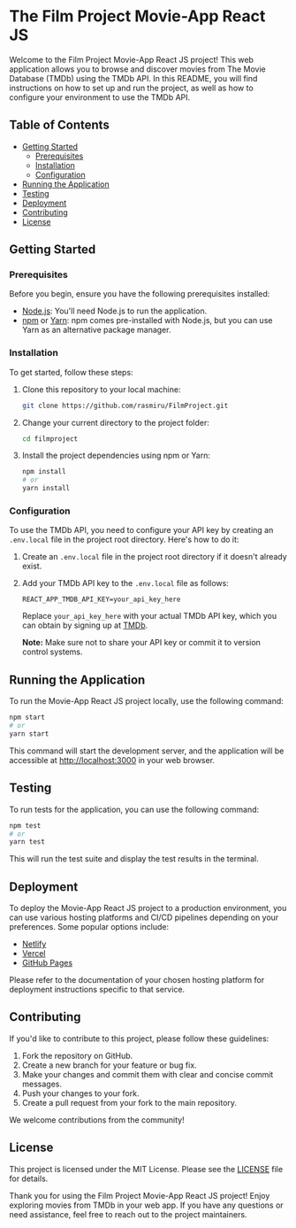 # The Film Project Movie-App React JS

Welcome to the Film Project Movie-App React JS project! This web application allows you to browse and discover movies from The Movie Database (TMDb) using the TMDb API. In this README, you will find instructions on how to set up and run the project, as well as how to configure your environment to use the TMDb API.

## Table of Contents

- [Getting Started](#getting-started)
  - [Prerequisites](#prerequisites)
  - [Installation](#installation)
  - [Configuration](#configuration)
- [Running the Application](#running-the-application)
- [Testing](#testing)
- [Deployment](#deployment)
- [Contributing](#contributing)
- [License](#license)

## Getting Started

### Prerequisites

Before you begin, ensure you have the following prerequisites installed:

- [Node.js](https://nodejs.org/): You'll need Node.js to run the application.
- [npm](https://www.npmjs.com/) or [Yarn](https://yarnpkg.com/): npm comes pre-installed with Node.js, but you can use Yarn as an alternative package manager.

### Installation

To get started, follow these steps:

1. Clone this repository to your local machine:

   ```bash
   git clone https://github.com/rasmiru/FilmProject.git
   ```

2. Change your current directory to the project folder:

   ```bash
   cd filmproject
   ```

3. Install the project dependencies using npm or Yarn:

   ```bash
   npm install
   # or
   yarn install
   ```

### Configuration

To use the TMDb API, you need to configure your API key by creating an `.env.local` file in the project root directory. Here's how to do it:

1. Create an `.env.local` file in the project root directory if it doesn't already exist.

2. Add your TMDb API key to the `.env.local` file as follows:

   ```env
   REACT_APP_TMDB_API_KEY=your_api_key_here
   ```

   Replace `your_api_key_here` with your actual TMDb API key, which you can obtain by signing up at [TMDb](https://www.themoviedb.org/documentation/api).

   **Note:** Make sure not to share your API key or commit it to version control systems.

## Running the Application

To run the Movie-App React JS project locally, use the following command:

```bash
npm start
# or
yarn start
```

This command will start the development server, and the application will be accessible at [http://localhost:3000](http://localhost:3000) in your web browser.

## Testing

To run tests for the application, you can use the following command:

```bash
npm test
# or
yarn test
```

This will run the test suite and display the test results in the terminal.

## Deployment

To deploy the Movie-App React JS project to a production environment, you can use various hosting platforms and CI/CD pipelines depending on your preferences. Some popular options include:

- [Netlify](https://www.netlify.com/)
- [Vercel](https://vercel.com/)
- [GitHub Pages](https://pages.github.com/)

Please refer to the documentation of your chosen hosting platform for deployment instructions specific to that service.

## Contributing

If you'd like to contribute to this project, please follow these guidelines:

1. Fork the repository on GitHub.
2. Create a new branch for your feature or bug fix.
3. Make your changes and commit them with clear and concise commit messages.
4. Push your changes to your fork.
5. Create a pull request from your fork to the main repository.

We welcome contributions from the community!

## License

This project is licensed under the MIT License. Please see the [LICENSE](LICENSE) file for details.

Thank you for using the Film Project  Movie-App React JS project! Enjoy exploring movies from TMDb in your web app. If you have any questions or need assistance, feel free to reach out to the project maintainers.